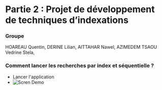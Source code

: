 # Partie 2 : Projet de développement de techniques d’indexations
### Groupe

HOAREAU Quentin, DERINE Lilian, AITTAHAR Nawel,  AZIMEDEM TSAOU Vedrine Stela,

### Comment lancer les recherches par index et séquentielle ?
- Lancer l'application
- ![ Scren Demo]("demo.jpg")